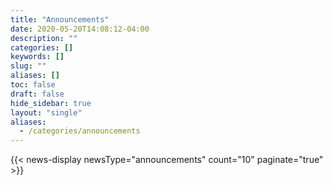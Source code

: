 ```yaml
---
title: "Announcements"
date: 2020-05-20T14:08:12-04:00
description: ""
categories: []
keywords: []
slug: ""
aliases: []
toc: false
draft: false
hide_sidebar: true
layout: "single"
aliases:
  - /categories/announcements
---
```


{{< news-display newsType="announcements" count="10" paginate="true" >}}

